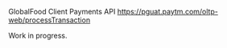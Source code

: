GlobalFood Client Payments API
https://pguat.paytm.com/oltp-web/processTransaction

Work in progress.
